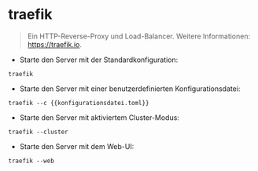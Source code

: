 # traefik

> Ein HTTP-Reverse-Proxy und Load-Balancer.
> Weitere Informationen: <https://traefik.io>.

- Starte den Server mit der Standardkonfiguration:

`traefik`

- Starte den Server mit einer benutzerdefinierten Konfigurationsdatei:

`traefik --c {{konfigurationsdatei.toml}}`

- Starte den Server mit aktiviertem Cluster-Modus:

`traefik --cluster`

- Starte den Server mit dem Web-UI:

`traefik --web`
